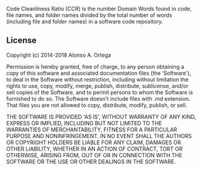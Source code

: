 

Code Cleanliness Ratio (CCR) is the number Domain Words found
in code, file names, and folder names 
divided by the total number of words (including file and folder
names) in a software code repository.


## License

Copyright (c) 2014-2018 Alonso A. Ortega

Permission is hereby granted, free of charge, to any person obtaining a copy
of this software and associated documentation files (the 'Software'), to deal
in the Software without restriction, including without limitation the rights
to use, copy, modify, merge, publish, distribute, sublicense, and/or sell
copies of the Software, and to permit persons to whom the Software is
furnished to do so. The Software doesn't include files with .md extension.
That files you are not allowed to copy, distribute, modify, publish, or sell.

THE SOFTWARE IS PROVIDED 'AS IS', WITHOUT WARRANTY OF ANY KIND, EXPRESS OR
IMPLIED, INCLUDING BUT NOT LIMITED TO THE WARRANTIES OF MERCHANTABILITY,
FITNESS FOR A PARTICULAR PURPOSE AND NONINFRINGEMENT. IN NO EVENT SHALL THE
AUTHORS OR COPYRIGHT HOLDERS BE LIABLE FOR ANY CLAIM, DAMAGES OR OTHER
LIABILITY, WHETHER IN AN ACTION OF CONTRACT, TORT OR OTHERWISE, ARISING FROM,
OUT OF OR IN CONNECTION WITH THE SOFTWARE OR THE USE OR OTHER DEALINGS IN THE
SOFTWARE.
